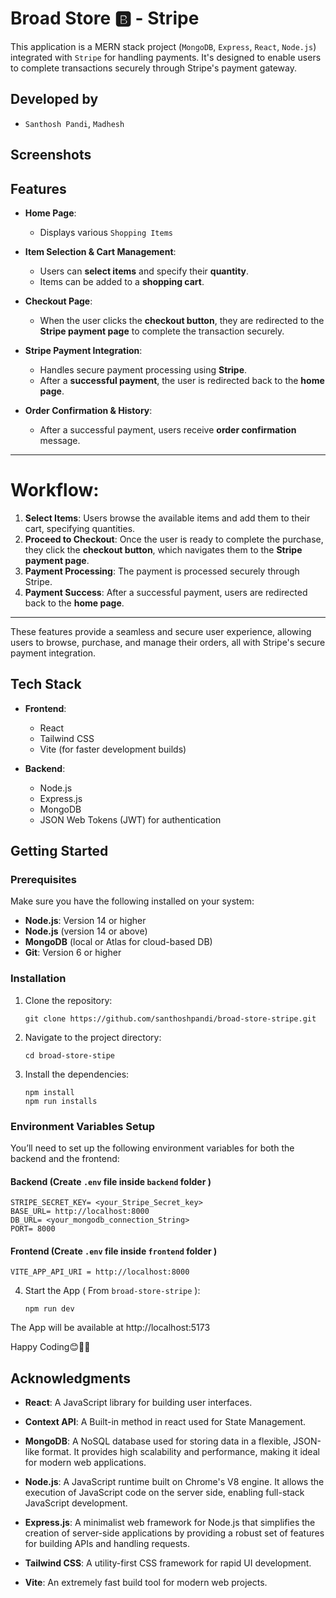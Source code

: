 


# Broad Store 🅱 - Stripe

This application is a MERN stack project (`MongoDB`, `Express`, `React`, `Node.js`) integrated with `Stripe` for handling payments. It's designed to enable users to complete transactions securely through Stripe's payment gateway.

## Developed by

- `Santhosh Pandi`, `Madhesh` 

## Screenshots


## Features
- **Home Page**: 
  - Displays various `Shopping Items`

- **Item Selection & Cart Management**: 
  - Users can **select  items** and specify their **quantity**.
  - Items can be added to a **shopping cart**.

- **Checkout Page**: 
  - When the user clicks the **checkout button**, they are redirected to the **Stripe payment page** to complete the transaction securely.

- **Stripe Payment Integration**: 
  - Handles secure payment processing using **Stripe**.
  - After a **successful payment**, the user is redirected back to the **home page**.

- **Order Confirmation & History**: 
  - After a successful payment, users receive **order confirmation** message.

---

# Workflow:

1. **Select Items**: Users browse the available items and add them to their cart, specifying quantities.
2. **Proceed to Checkout**: Once the user is ready to complete the purchase, they click the **checkout button**, which navigates them to the **Stripe payment page**.
3. **Payment Processing**: The payment is processed securely through Stripe.
4. **Payment Success**: After a successful payment, users are redirected back to the **home page**.

---

These features provide a seamless and secure user experience, allowing users to browse, purchase, and manage their orders, all with Stripe's secure payment integration.


## Tech Stack

- **Frontend**:
  - React
  - Tailwind CSS
  - Vite (for faster development builds)

- **Backend**:
  - Node.js
  - Express.js
  - MongoDB
  - JSON Web Tokens (JWT) for authentication

## Getting Started

### Prerequisites

Make sure you have the following installed on your system:

- **Node.js**: Version 14 or higher
- **Node.js** (version 14 or above)
- **MongoDB** (local or Atlas for cloud-based DB)
- **Git**: Version 6 or higher

### Installation

1. Clone the repository:
   ```
   git clone https://github.com/santhoshpandi/broad-store-stripe.git
   ```

2. Navigate to the project directory:
   ```
   cd broad-store-stipe
   ```

3. Install the dependencies:
   ```
   npm install
   npm run installs
   ```

  ### Environment Variables Setup

  You’ll need to set up the following environment variables for both the backend and the frontend:

  #### Backend (Create `.env` file inside `backend` folder )

```
STRIPE_SECRET_KEY= <your_Stripe_Secret_key>
BASE_URL= http://localhost:8000
DB_URL= <your_mongodb_connection_String>
PORT= 8000
```

  #### Frontend (Create `.env` file inside `frontend` folder )

  ```
  VITE_APP_API_URI = http://localhost:8000
  ```

4. Start the App ( From `broad-store-stripe` ):

   ```
   npm run dev
   ```

The App will be available at http://localhost:5173

Happy Coding😊👩‍💻


## Acknowledgments


- **React**: A JavaScript library for building user interfaces.
- **Context API**: A Built-in method in react used for State Management.
- **MongoDB**: A NoSQL database used for storing data in a flexible, JSON-like format. It provides high scalability and performance, making it ideal for modern web applications.

- **Node.js**: A JavaScript runtime built on Chrome's V8 engine. It allows the execution of JavaScript code on the server side, enabling full-stack JavaScript development.

- **Express.js**: A minimalist web framework for Node.js that simplifies the creation of server-side applications by providing a robust set of features for building APIs and handling requests.
- **Tailwind CSS**: A utility-first CSS framework for rapid UI development.
- **Vite**: An extremely fast build tool for modern web projects.


  

